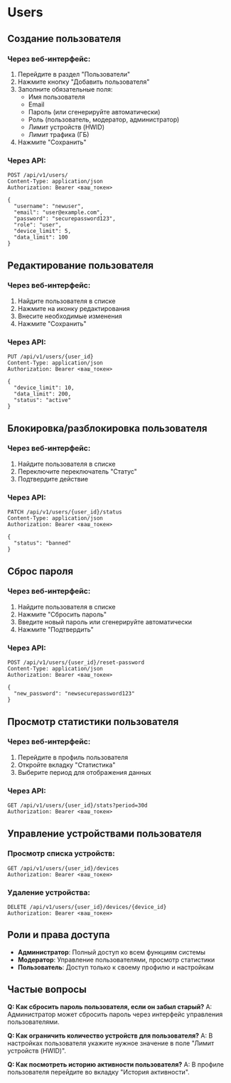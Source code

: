 # Users

## Создание пользователя

### Через веб-интерфейс:
1. Перейдите в раздел "Пользователи"
2. Нажмите кнопку "Добавить пользователя"
3. Заполните обязательные поля:
   - Имя пользователя
   - Email
   - Пароль (или сгенерируйте автоматически)
   - Роль (пользователь, модератор, администратор)
   - Лимит устройств (HWID)
   - Лимит трафика (ГБ)
4. Нажмите "Сохранить"

### Через API:
```http
POST /api/v1/users/
Content-Type: application/json
Authorization: Bearer <ваш_токен>

{
  "username": "newuser",
  "email": "user@example.com",
  "password": "securepassword123",
  "role": "user",
  "device_limit": 5,
  "data_limit": 100
}
```

## Редактирование пользователя

### Через веб-интерфейс:
1. Найдите пользователя в списке
2. Нажмите на иконку редактирования
3. Внесите необходимые изменения
4. Нажмите "Сохранить"

### Через API:
```http
PUT /api/v1/users/{user_id}
Content-Type: application/json
Authorization: Bearer <ваш_токен>

{
  "device_limit": 10,
  "data_limit": 200,
  "status": "active"
}
```

## Блокировка/разблокировка пользователя

### Через веб-интерфейс:
1. Найдите пользователя в списке
2. Переключите переключатель "Статус"
3. Подтвердите действие

### Через API:
```http
PATCH /api/v1/users/{user_id}/status
Content-Type: application/json
Authorization: Bearer <ваш_токен>

{
  "status": "banned"
}
```

## Сброс пароля

### Через веб-интерфейс:
1. Найдите пользователя в списке
2. Нажмите "Сбросить пароль"
3. Введите новый пароль или сгенерируйте автоматически
4. Нажмите "Подтвердить"

### Через API:
```http
POST /api/v1/users/{user_id}/reset-password
Content-Type: application/json
Authorization: Bearer <ваш_токен>

{
  "new_password": "newsecurepassword123"
}
```

## Просмотр статистики пользователя

### Через веб-интерфейс:
1. Перейдите в профиль пользователя
2. Откройте вкладку "Статистика"
3. Выберите период для отображения данных

### Через API:
```http
GET /api/v1/users/{user_id}/stats?period=30d
Authorization: Bearer <ваш_токен>
```

## Управление устройствами пользователя

### Просмотр списка устройств:
```http
GET /api/v1/users/{user_id}/devices
Authorization: Bearer <ваш_токен>
```

### Удаление устройства:
```http
DELETE /api/v1/users/{user_id}/devices/{device_id}
Authorization: Bearer <ваш_токен>
```

## Роли и права доступа

- **Администратор**: Полный доступ ко всем функциям системы
- **Модератор**: Управление пользователями, просмотр статистики
- **Пользователь**: Доступ только к своему профилю и настройкам

## Частые вопросы

**Q: Как сбросить пароль пользователя, если он забыл старый?**
A: Администратор может сбросить пароль через интерфейс управления пользователями.

**Q: Как ограничить количество устройств для пользователя?**
A: В настройках пользователя укажите нужное значение в поле "Лимит устройств (HWID)".

**Q: Как посмотреть историю активности пользователя?**
A: В профиле пользователя перейдите во вкладку "История активности".
